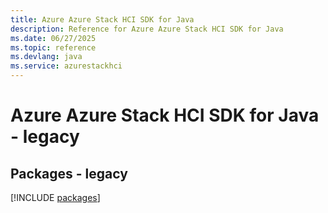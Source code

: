 ```yaml
---
title: Azure Azure Stack HCI SDK for Java
description: Reference for Azure Azure Stack HCI SDK for Java
ms.date: 06/27/2025
ms.topic: reference
ms.devlang: java
ms.service: azurestackhci
---
```

# Azure Azure Stack HCI SDK for Java - legacy
## Packages - legacy
[!INCLUDE [packages](azure-stack-hci-index.md)]